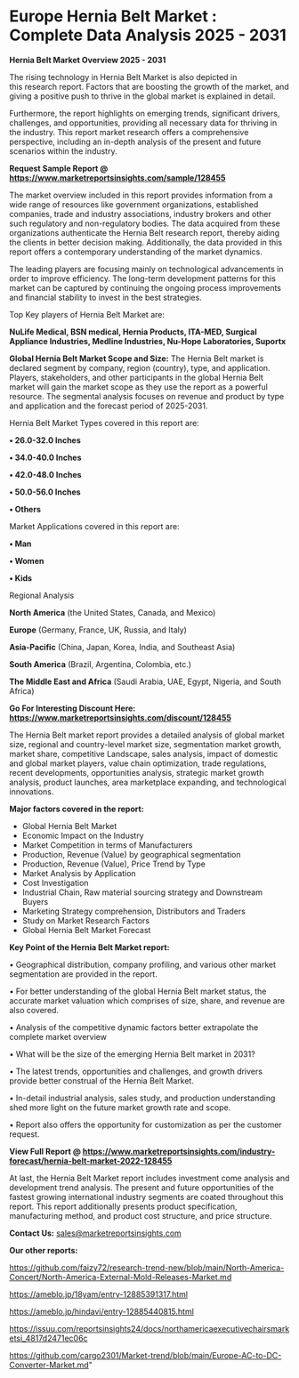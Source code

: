 # Europe Hernia Belt Market : Complete Data Analysis 2025 - 2031

<Strong> Hernia Belt Market Overview 2025 - 2031</strong>

The rising technology in Hernia Belt Market is also depicted in this research report. Factors that are boosting the growth of the market, and giving a positive push to thrive in the global market is explained in detail.

Furthermore, the report highlights on emerging trends, significant drivers, challenges, and opportunities, providing all necessary data for thriving in the industry. This report market research offers a comprehensive perspective, including an in-depth analysis of the present and future scenarios within the industry.

<strong>Request Sample Report @ <a href=https://www.marketreportsinsights.com/sample/128455>https://www.marketreportsinsights.com/sample/128455</a></strong>

The market overview included in this report provides information from a wide range of resources like government organizations, established companies, trade and industry associations, industry brokers and other such regulatory and non-regulatory bodies. The data acquired from these organizations authenticate the Hernia Belt research report, thereby aiding the clients in better decision making. Additionally, the data provided in this report offers a contemporary understanding of the market dynamics.

The leading players are focusing mainly on technological advancements in order to improve efficiency. The long-term development patterns for this market can be captured by continuing the ongoing process improvements and financial stability to invest in the best strategies.

Top Key players of Hernia Belt Market are:

<strong>NuLife Medical, BSN medical, Hernia Products, ITA-MED, Surgical Appliance Industries, Medline Industries, Nu-Hope Laboratories, Suportx</strong>

<strong><b>Global Hernia Belt Market Scope and Size:</b></strong>
The Hernia Belt market is declared segment by company, region (country), type, and application. Players, stakeholders, and other participants in the global Hernia Belt market will gain the market scope as they use the report as a powerful resource. The segmental analysis focuses on revenue and product by type and application and the forecast period of 2025-2031.

Hernia Belt Market Types covered in this report are:

<strong>• 26.0-32.0 Inches

• 34.0-40.0 Inches

• 42.0-48.0 Inches

• 50.0-56.0 Inches

• Others</strong>

Market Applications covered in this report are:

<strong>• Man

• Women

• Kids</strong> 

Regional Analysis

<strong>North America</strong> (the United States, Canada, and Mexico)

<strong>Europe</strong> (Germany, France, UK, Russia, and Italy)

<strong>Asia-Pacific</strong> (China, Japan, Korea, India, and Southeast Asia)

<strong>South America</strong> (Brazil, Argentina, Colombia, etc.)

<strong>The Middle East and Africa</strong> (Saudi Arabia, UAE, Egypt, Nigeria, and South Africa)

<strong>Go For Interesting Discount Here: <a href=https://www.marketreportsinsights.com/discount/128455>https://www.marketreportsinsights.com/discount/128455</a></strong>

The Hernia Belt market report provides a detailed analysis of global market size, regional and country-level market size, segmentation market growth, market share, competitive Landscape, sales analysis, impact of domestic and global market players, value chain optimization, trade regulations, recent developments, opportunities analysis, strategic market growth analysis, product launches, area marketplace expanding, and technological innovations.

<strong><b>Major factors covered in the report:</b></strong>
<ul>
  <li>Global Hernia Belt Market </li>
  <li>Economic Impact on the Industry</li>
  <li>Market Competition in terms of Manufacturers</li>
  <li>Production, Revenue (Value) by geographical segmentation</li>
  <li>Production, Revenue (Value), Price Trend by Type</li>
  <li>Market Analysis by Application</li>
  <li>Cost Investigation</li>
  <li>Industrial Chain, Raw material sourcing strategy and Downstream Buyers</li>
  <li>Marketing Strategy comprehension, Distributors and Traders</li>
  <li>Study on Market Research Factors</li>
  <li>Global Hernia Belt Market Forecast</li>
</ul>

<strong><b>Key Point of the Hernia Belt Market report:</b></strong>

• Geographical distribution, company profiling, and various other market segmentation are provided in the report.

• For better understanding of the global Hernia Belt market status, the accurate market valuation which comprises of size, share, and revenue are also covered.

• Analysis of the competitive dynamic factors better extrapolate the complete market overview

• What will be the size of the emerging Hernia Belt market in 2031?

• The latest trends, opportunities and challenges, and growth drivers provide better construal of the Hernia Belt Market.

• In-detail industrial analysis, sales study, and production understanding shed more light on the future market growth rate and scope.

• Report also offers the opportunity for customization as per the customer request.

<strong><b>View Full Report @ <a href=https://www.marketreportsinsights.com/industry-forecast/hernia-belt-market-2022-128455>https://www.marketreportsinsights.com/industry-forecast/hernia-belt-market-2022-128455</a></b></strong>


At last, the Hernia Belt Market report includes investment come analysis and development trend analysis. The present and future opportunities of the fastest growing international industry segments are coated throughout this report. This report additionally presents product specification, manufacturing method, and product cost structure, and price structure.

<strong>Contact Us:</strong>
sales@marketreportsinsights.com

<strong>Our other reports:</strong>

<a href=https://github.com/faizy72/research-trend-new/blob/main/North-America-Concert/North-America-External-Mold-Releases-Market.md>https://github.com/faizy72/research-trend-new/blob/main/North-America-Concert/North-America-External-Mold-Releases-Market.md</a>

<a href=https://ameblo.jp/18yam/entry-12885391317.html>https://ameblo.jp/18yam/entry-12885391317.html</a>

<a href=https://ameblo.jp/hindavi/entry-12885440815.html>https://ameblo.jp/hindavi/entry-12885440815.html</a>

<a href=https://issuu.com/reportsinsights24/docs/northamericaexecutivechairsmarketsi_4817d2471ec06c>https://issuu.com/reportsinsights24/docs/northamericaexecutivechairsmarketsi_4817d2471ec06c</a>

<a href=https://github.com/cargo2301/Market-trend/blob/main/Europe-AC-to-DC-Converter-Market.md>https://github.com/cargo2301/Market-trend/blob/main/Europe-AC-to-DC-Converter-Market.md</a>"
